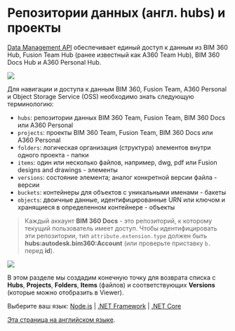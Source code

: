# Репозитории данных (англ. hubs) и проекты

[Data Management API](https://developer.autodesk.com/en/docs/data/v2/overview/) обеспечивает единый доступ к данным из BIM 360 Hub, Fusion Team Hub (ранее известный как A360 Team Hub), BIM 360 Docs Hub и A360 Personal Hub.

![](_media/datamanagement/entities_and_domains.png)

Для навигации и доступа к данным BIM 360, Fusion Team, A360 Personal и Object Storage Service (OSS) необходимо знать следующую терминологию:

- `hubs`:  репозитории данных BIM 360 Team, Fusion Team, BIM 360 Docs или A360 Personal
- `projects`: проекты BIM 360 Team, Fusion Team, BIM 360 Docs или A360 Personal
- `folders`: логическая организация (структура) элементов внутри одного проекта - папки 
- `items`: один или несколько файлов, например, dwg, pdf или Fusion designs and drawings - элементы
- `versions`: состояние элемента; аналог конкретной версии файла - версии 
- `buckets`: контейнеры для объектов с уникальными именами - бакеты
- `objects`: двоичные данные, идентифицированные URN или ключом и хранящиеся в определенном контейнере - объекты 

> Каждый аккаунт **BIM 360 Docs** - это репозиторий, к которому текущий пользователь имеет доступ. Чтобы идентифицировать эти репозитории, тип `attribute.extension.type` должен быть **hubs:autodesk.bim360:Account** (или проверьте приставку `b.` перед **id**). 

![](_media/datamanagement/hub_extension_types.png)

В этом разделе мы создадим конечную точку для возврата списка с **Hubs**, **Projects**, **Folders**, **Items** (файлов) и соответствующих **Versions** (которые можно отобразить в Viewer).
 
Выберите ваш язык: [Node.js](datamanagement/hubs/nodejs) | [.NET Framework](datamanagement/hubs/net) | [.NET Core](datamanagement/hubs/netcore)

[Эта страница на английском языке](https://learnforge.autodesk.io/#/datamanagement/hubs/readme).
